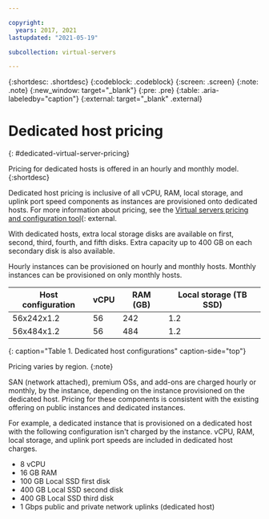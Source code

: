 ```yaml
---

copyright:
  years: 2017, 2021
lastupdated: "2021-05-19"

subcollection: virtual-servers

---
```


{:shortdesc: .shortdesc}
{:codeblock: .codeblock}
{:screen: .screen}
{:note: .note}
{:new_window: target="_blank"}
{:pre: .pre}
{:table: .aria-labeledby="caption"}
{:external: target="_blank" .external}

# Dedicated host pricing
{: #dedicated-virtual-server-pricing}

Pricing for dedicated hosts is offered in an hourly and monthly model.
{:shortdesc}

Dedicated host pricing is inclusive of all vCPU, RAM, local storage, and uplink port speed components as instances are provisioned onto dedicated hosts. For more information about pricing, see the [Virtual servers pricing and configuration tool](https://www.ibm.com/cloud/virtual-servers/calculator/){: external.

With dedicated hosts, extra local storage disks are available on first, second, third, fourth, and fifth disks. Extra capacity up to 400 GB on each secondary disk is also available.

Hourly instances can be provisioned on hourly and monthly hosts. Monthly instances can be provisioned on only monthly hosts.

| Host configuration | vCPU	| RAM (GB) | Local storage (TB SSD) |
| ------------------ | ---- | -------- | ---------------------- |
| 56x242x1.2  	     |  56 	|   242    |        	1.2	          |
| 56x484x1.2         |  56  |   484    |          1.2           |
{: caption="Table 1. Dedicated host configurations" caption-side="top"}

Pricing varies by region.
{:note}

SAN (network attached), premium OSs, and add-ons are charged hourly or monthly, by the instance, depending on the instance provisioned on the dedicated host. Pricing for these components is consistent with the existing offering on public instances and dedicated instances. 

For example, a dedicated instance that is provisioned on a dedicated host with the following configuration isn't charged by the instance. vCPU, RAM, local storage, and uplink port speeds are included in dedicated host charges. 

* 8 vCPU
* 16 GB RAM
* 100 GB Local SSD first disk
* 400 GB Local SSD second disk
* 400 GB Local SSD third disk
* 1 Gbps public and private network uplinks (dedicated host) 

